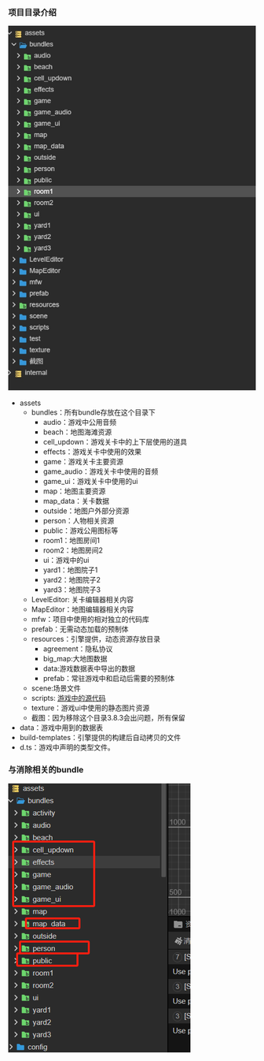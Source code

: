 ### 项目目录介绍

<img src='./pic/level/product_folder.png'/>  

- assets
  - bundles：所有bundle存放在这个目录下
    - audio：游戏中公用音频
    - beach：地图海滩资源
    - cell_updown：游戏关卡中的上下层使用的道具
    - effects：游戏关卡中使用的效果
    - game：游戏关卡主要资源
    - game_audio：游戏关卡中使用的音频
    - game_ui：游戏关卡中使用的ui
    - map：地图主要资源
    - map_data：关卡数据
    - outside：地图户外部分资源
    - person：人物相关资源
    - public：游戏公用图标等
    - room1：地图房间1
    - room2：地图房间2
    - ui：游戏中的ui
    - yard1：地图院子1
    - yard2：地图院子2
    - yard3：地图院子3
  - LevelEditor: 关卡编辑器相关内容
  - MapEditor：地图编辑器相关内容
  - mfw：项目中使用的相对独立的代码库
  - prefab：无需动态加载的预制体
  - resources：引擎提供，动态资源存放目录
    - agreement：隐私协议
    - big_map:大地图数据
    - data:游戏数据表中导出的数据
    - prefab：常驻游戏中和启动后需要的预制体
  - scene:场景文件
  - scripts: [游戏中的源代码](./代码目录.md)
  - texture：游戏ui中使用的静态图片资源
  - 截图：因为移除这个目录3.8.3会出问题，所有保留
- data：游戏中用到的数据表
- build-templates：引擎提供的构建后自动拷贝的文件
- d.ts：游戏中声明的类型文件。

### 与消除相关的bundle
<img src='./pic/game/游戏相关bundle.png'/>  